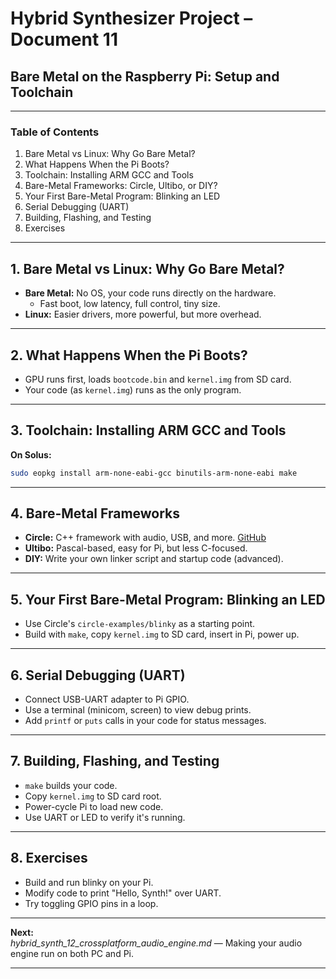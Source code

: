 # Hybrid Synthesizer Project – Document 11  
## Bare Metal on the Raspberry Pi: Setup and Toolchain

---

### Table of Contents

1. Bare Metal vs Linux: Why Go Bare Metal?
2. What Happens When the Pi Boots?
3. Toolchain: Installing ARM GCC and Tools
4. Bare-Metal Frameworks: Circle, Ultibo, or DIY?
5. Your First Bare-Metal Program: Blinking an LED
6. Serial Debugging (UART)
7. Building, Flashing, and Testing
8. Exercises

---

## 1. Bare Metal vs Linux: Why Go Bare Metal?

- **Bare Metal:** No OS, your code runs directly on the hardware.
    - Fast boot, low latency, full control, tiny size.
- **Linux:** Easier drivers, more powerful, but more overhead.

---

## 2. What Happens When the Pi Boots?

- GPU runs first, loads `bootcode.bin` and `kernel.img` from SD card.
- Your code (as `kernel.img`) runs as the only program.

---

## 3. Toolchain: Installing ARM GCC and Tools

**On Solus:**
```bash
sudo eopkg install arm-none-eabi-gcc binutils-arm-none-eabi make
```

---

## 4. Bare-Metal Frameworks

- **Circle:** C++ framework with audio, USB, and more. [GitHub](https://github.com/rsta2/circle)
- **Ultibo:** Pascal-based, easy for Pi, but less C-focused.
- **DIY:** Write your own linker script and startup code (advanced).

---

## 5. Your First Bare-Metal Program: Blinking an LED

- Use Circle's `circle-examples/blinky` as a starting point.
- Build with `make`, copy `kernel.img` to SD card, insert in Pi, power up.

---

## 6. Serial Debugging (UART)

- Connect USB-UART adapter to Pi GPIO.
- Use a terminal (minicom, screen) to view debug prints.
- Add `printf` or `puts` calls in your code for status messages.

---

## 7. Building, Flashing, and Testing

- `make` builds your code.
- Copy `kernel.img` to SD card root.
- Power-cycle Pi to load new code.
- Use UART or LED to verify it's running.

---

## 8. Exercises

- Build and run blinky on your Pi.
- Modify code to print "Hello, Synth!" over UART.
- Try toggling GPIO pins in a loop.

---

**Next:**  
*hybrid_synth_12_crossplatform_audio_engine.md* — Making your audio engine run on both PC and Pi.

---